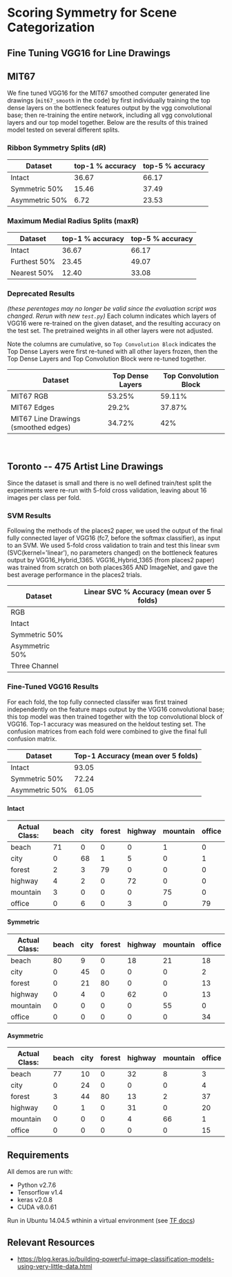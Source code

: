 # Scoring Symmetry for Scene Categorization

## Fine Tuning VGG16 for Line Drawings

## MIT67
We fine tuned VGG16 for the MIT67 smoothed computer generated line drawings (`mit67_smooth` in the code) by first individually training the top dense layers on the bottleneck features output by the vgg convolutional base; then re-training the entire network, including all vgg convolutional layers and our top model together.
Below are the results of this trained model tested on several different splits.

### Ribbon Symmetry Splits (dR)

| Dataset           | top-1 % accuracy | top-5 % accuracy |          
| ------            | ---------------- | ---------------- |  
| Intact            | 36.67            | 66.17            |
| Symmetric 50%     | 15.46            | 37.49            |
| Asymmetric 50%    |  6.72            | 23.53            |


### Maximum Medial Radius Splits (maxR)

| Dataset           | top-1 % accuracy | top-5 % accuracy |          
| ------            | ---------------- | ---------------- |  
| Intact            | 36.67            | 66.17            |
| Furthest 50%      | 23.45            | 49.07            |
| Nearest 50%       | 12.40            | 33.08            |




### Deprecated Results
_(these perentages may no longer be valid since the evaluation script was changed. Rerun with new `test.py`)_
Each column indicates which layers of VGG16 were re-trained on the given dataset, and the resulting accuracy on the test set. The pretrained weights in all other layers were not adjusted. 

Note the columns are cumulative, so `Top Convolution Block` indicates the Top Dense Layers were first re-tuned with all other layers frozen, then the Top Dense Layers and Top Convolution Block were re-tuned together.

| Dataset                              | Top Dense Layers | Top Convolution Block |
| -------                              | ---------------  | --------------------- |
| MIT67 RGB                            | 53.25%           | 59.11%                |
| MIT67 Edges                          | 29.2%            | 37.87%                |
| MIT67 Line Drawings (smoothed edges) | 34.72%           | 42%                   |

<br>


## Toronto -- 475 Artist Line Drawings
Since the dataset is small and there is no well defined train/test split the experiments were re-run with 5-fold cross validation, leaving about 16 images per class per fold.

### SVM Results
Following the methods of the places2 paper, we used the output of the final fully connected layer of VGG16 (fc7, before the softmax classifier), as input to an SVM.
We used 5-fold cross validation to train and test this linear svm (SVC(kernel='linear'), no parameters changed) on the bottleneck features output by VGG16_Hybrid_1365.
VGG16_Hybrid_1365 (from places2 paper) was trained from scratch on both places365 AND ImageNet, and gave the best average performance in the places2 trials.

| Dataset        | Linear SVC % Accuracy (mean over 5 folds) |
| -------------- | ----------------------------------------- |
| RGB            |  |
| Intact         |  | 
| Symmetric 50%  |  |
| Asymmetric 50% |  |
| Three Channel  |  |


### Fine-Tuned VGG16 Results
For each fold, the top fully connected classifer was first trained independently on the feature maps output by the VGG16 convolutional base; this top model was then trained together with the top convolutional block of VGG16. Top-1 accuracy was measured on the heldout testing set.
The confusion matrices from each fold were combined to give the final full confusion matrix.

| Dataset         | Top-1 Accuracy (mean over 5 folds)|
| --------------- | ----------------------------------|
| Intact          | 93.05 |
| Symmetric 50%   | 72.24 |
| Asymmetric 50%  | 61.05 |

#### Intact
| Actual Class: | beach | city | forest | highway | mountain | office |
| ------------- | ----- | ---- | ------ | ------- | -------- | ------ |
| beach         |  71   |   0  |   0    |   0     |   1      |    0   |
| city          |   0   |  68  |   1    |   5     |   0      |    1   |
| forest        |   2   |   3  |  79    |   0     |   0      |    0   |
| highway       |   4   |   2  |   0    |  72     |   0      |    0   |
| mountain      |   3   |   0  |   0    |   0     |  75      |    0   |
| office        |   0   |   6  |   0    |   3     |   0      |   79   |

#### Symmetric
| Actual Class: | beach | city | forest | highway | mountain | office |
| ------------- | ----- | ---- | ------ | ------- | -------- | ------ |
| beach         |  80   |   9  |   0    |  18     |  21      |   18   |
| city          |   0   |  45  |   0    |   0     |   0      |    2   |
| forest        |   0   |  21  |  80    |   0     |   0      |   13   |
| highway       |   0   |   4  |   0    |  62     |   0      |   13   |
| mountain      |   0   |   0  |   0    |   0     |  55      |    0   |
| office        |   0   |   0  |   0    |   0     |   0      |   34   |

#### Asymmetric
| Actual Class: | beach | city | forest | highway | mountain | office |
| ------------- | ----- | ---- | ------ | ------- | -------- | ------ |
| beach         |  77   |  10  |   0    |  32     |   8      |    3   |
| city          |   0   |  24  |   0    |   0     |   0      |    4   |
| forest        |   3   |  44  |  80    |  13     |   2      |   37   |
| highway       |   0   |   1  |   0    |  31     |   0      |   20   |
| mountain      |   0   |   0  |   0    |   4     |  66      |    1   |
| office        |   0   |   0  |   0    |   0     |   0      |   15   |




## Requirements
All demos are run with:
- Python v2.7.6
- Tensorflow v1.4
- keras v2.0.8
- CUDA v8.0.61

Run in Ubuntu 14.04.5 wthinin a virtual environment (see [TF docs](https://www.tensorflow.org/install/install_linux))

## Relevant Resources
- https://blog.keras.io/building-powerful-image-classification-models-using-very-little-data.html  

